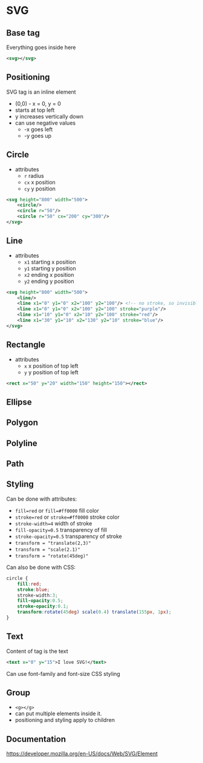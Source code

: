# SVG

## Base tag

Everything goes inside here

```xml
<svg></svg>
```

## Positioning

SVG tag is an inline element

- (0,0) - x = 0, y = 0
- starts at top left
- y increases vertically down
- can use negative values
	- -x goes left
	- -y goes up

## Circle

- attributes
	- `r` radius
	- `cx` x position
	- `cy` y position

```xml
<svg height="800" width="500">
	<circle/>
	<circle r="50"/>
	<circle r="50" cx="200" cy="300"/>
</svg>
```

## Line

- attributes
	- `x1` starting x position
	- `y1` starting y position
	- `x2` ending x position
	- `y2` ending y position

```xml
<svg height="800" width="500">
	<line/>
	<line x1="0" y1="0" x2="100" y2="100"/> <!-- no stroke, so invisible -->
	<line x1="0" y1="0" x2="100" y2="100" stroke="purple"/>
	<line x1="10" y1="0" x2="10" y2="100" stroke="red"/>
	<line x1="30" y1="10" x2="130" y2="10" stroke="blue"/>
</svg>
```

## Rectangle

- attributes
	- `x` x position of top left
	- `y` y position of top left

```xml
<rect x="50" y="20" width="150" height="150"></rect>
```

## Ellipse
## Polygon
## Polyline
## Path

## Styling

Can be done with attributes:

- `fill=red` or `fill=#ff0000` fill color
- `stroke=red` or `stroke=#ff0000` stroke color
- `stroke-width=4` width of stroke
- `fill-opacity=0.5` transparency of fill
- `stroke-opacity=0.5` transparency of stroke
- `transform = "translate(2,3)"`
- `transform = "scale(2.1)"`
- `transform = "rotate(45deg)"`


Can also be done with CSS:

```css
circle {
	fill:red;
	stroke:blue;
	stroke-width:3;
	fill-opacity:0.5;
	stroke-opacity:0.1;
	transform:rotate(45deg) scale(0.4) translate(155px, 1px);
}
```

## Text

Content of tag is the text

```xml
<text x="0" y="15">I love SVG!</text>
```

Can use font-family and font-size CSS styling

## Group

- `<g></g>`
- can put multiple elements inside it.
- positioning and styling apply to children


## Documentation

https://developer.mozilla.org/en-US/docs/Web/SVG/Element

